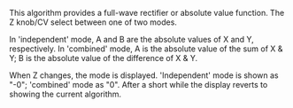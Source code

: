 
This algorithm provides a full-wave rectifier or absolute value function. The Z knob/CV select between one of two modes.

In 'independent' mode, A and B are the absolute values of X and Y, respectively. In 'combined' mode, A is the absolute
value of the sum of X & Y; B is the absolute value of the difference of X & Y.

When Z changes, the mode is displayed. 'Independent' mode is shown as
"-0"; 'combined' mode as "0". After a short while the display reverts to showing the current algorithm.
